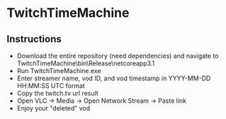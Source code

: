 # TwitchTimeMachine

## Instructions

- Download the entire repository (need dependencies) and navigate to TwitchTimeMachine\bin\Release\netcoreapp3.1
- Run TwitchTimeMachine.exe
- Enter streamer name, vod ID, and vod timestamp in YYYY-MM-DD HH:MM:SS UTC format
- Copy the twitch.tv url result
- Open VLC -> Media -> Open Network Stream -> Paste link
- Enjoy your "deleted" vod

